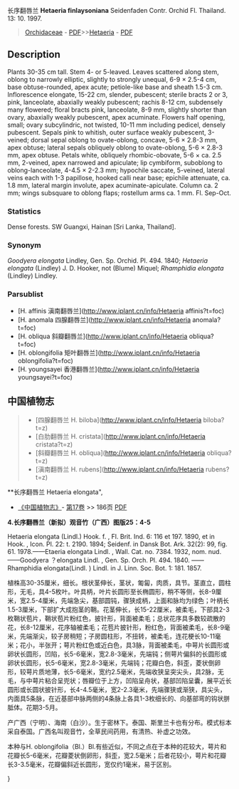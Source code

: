 长序翻唇兰 **Hetaeria finlaysoniana** Seidenfaden Contr. Orchid Fl. Thailand. 13: 10. 1997.

> [Orchidaceae](http://www.iplant.cn/info/Orchidaceae?t=foc) - [PDF](http://www.iplant.cn/foc/pdf/Orchidaceae.pdf)>>[Hetaeria](http://www.iplant.cn/info/Hetaeria?t=foc) - [PDF](http://www.iplant.cn/foc/pdf/Hetaeria.pdf)

## Description

Plants 30-35 cm tall. Stem 4- or 5-leaved. Leaves scattered along stem, oblong to narrowly elliptic, slightly to strongly unequal, 6-9 × 2.5-4 cm, base obtuse-rounded, apex acute; petiole-like base and sheath 1.5-3 cm. Inflorescence elongate, 15-22 cm, slender, pubescent; sterile bracts 2 or 3, pink, lanceolate, abaxially weakly pubescent; rachis 8-12 cm, subdensely many flowered; floral bracts pink, lanceolate, 8-9 mm, slightly shorter than ovary, abaxially weakly pubescent, apex acuminate. Flowers half opening, small; ovary subcylindric, not twisted, 10-11 mm including pedicel, densely pubescent. Sepals pink to whitish, outer surface weakly pubescent, 3-veined; dorsal sepal oblong to ovate-oblong, concave, 5-6 × 2.8-3 mm, apex obtuse; lateral sepals obliquely oblong to ovate-oblong, 5-6 × 2.8-3 mm, apex obtuse. Petals white, obliquely rhombic-obovate, 5-6 × ca. 2.5 mm, 2-veined, apex narrowed and apiculate; lip cymbiform, suboblong to oblong-lanceolate, 4-4.5 × 2-2.3 mm; hypochile saccate, 5-veined, lateral veins each with 1-3 papillose, hooked calli near base; epichile attenuate, ca. 1.8 mm, lateral margin involute, apex acuminate-apiculate. Column ca. 2 mm; wings subsquare to oblong flaps; rostellum arms ca. 1 mm. Fl. Sep-Oct.

### Statistics
Dense forests. SW Guangxi, Hainan [Sri Lanka, Thailand].

### Synonym
*Goodyera elongata* Lindley, Gen. Sp. Orchid. Pl. 494. 1840; *Hetaeria elongata* (Lindley) J. D. Hooker, not (Blume) Miquel; *Rhamphidia elongata* (Lindley) Lindley.



### Parsublist

* [H.  affinis  滇南翻唇兰](http://www.iplant.cn/info/Hetaeria affinis?t=foc)
* [H.  anomala  四腺翻唇兰](http://www.iplant.cn/info/Hetaeria anomala?t=foc)
* [H.  obliqua  斜瓣翻唇兰](http://www.iplant.cn/info/Hetaeria obliqua?t=foc)
* [H.  oblongifolia  矩叶翻唇兰](http://www.iplant.cn/info/Hetaeria oblongifolia?t=foc)
* [H.  youngsayei  香港翻唇兰](http://www.iplant.cn/info/Hetaeria youngsayei?t=foc)


## 中国植物志

> * [四腺翻唇兰  H.  biloba](http://www.iplant.cn/info/Hetaeria biloba?t=z)
> * [白肋翻唇兰  H.  cristata](http://www.iplant.cn/info/Hetaeria cristata?t=z)
> * [斜瓣翻唇兰  H.  obliqua](http://www.iplant.cn/info/Hetaeria obliqua?t=z)
> * [滇南翻唇兰  H.  rubens](http://www.iplant.cn/info/Hetaeria rubens?t=z)


**长序翻唇兰 Hetaeria elongata",



* [《中国植物志》](http://www.iplant.cn/frps)- [第17卷](http://www.iplant.cn/frps/vol/17) >> 186页 [PDF](http://www.iplant.cn/frps/pdf/17/186.pdf)


**4.长序翻唇兰（新拟）观音竹（广西）图版25：4-5**

Hetaeria elongata (Lindl.) Hook. f. , Fl. Brit. Ind. 6: 116 et 197. 1890, et in Hook. , Icon. Pl. 22: t. 2190. 1894; Seidenf. in Dansk Bot. Ark. 32(2): 99, fig. 61. 1978.——Etaeria elongata Lindl. , Wall. Cat. no. 7384. 1932, nom. nud. ——Goodyera ？elongata Lindl. , Gen. Sp. Orch. Pl. 494. 1840. ——Rhamphidia elongata(Lindl. ) Lindl. in J. Linn. Soc. Bot. 1: 181. 1857.

植株高30-35厘米，细长。根状茎伸长，茎状，匍匐，肉质，具节。茎直立，圆柱形，无毛，具4-5枚叶。叶具柄，叶片长圆形至长椭圆形，稍不等侧，长8-9厘米，宽2.5-4厘米，先端急尖，基部圆钝，骤狭成柄，上面和脉均为绿色；叶柄长1.5-3厘米，下部扩大成抱茎的鞘。花茎伸长，长15-22厘米，被柔毛，下部具2-3枚鞘状苞片，鞘状苞片粉红色，披针形，背面被柔毛；总状花序具多数较疏散的花，长8-12厘米，花序轴被柔毛；花苞片披针形，粉红色，背面被柔毛，长8-9毫米，先端渐尖，较子房稍短；子房圆柱形，不扭转，被柔毛，连花梗长10-11毫米；花小，半张开；萼片粉红色或近白色，具3脉，背面被柔毛，中萼片长圆形或卵状长圆形，凹陷，长5-6毫米，宽2.8-3毫米，先端钝；侧萼片偏斜的长圆形或卵状长圆形，长5-6毫米，宽2.8-3毫米，先端钝；花瓣白色，斜歪，菱状倒卵形，较萼片质地薄，长5-6毫米，宽约2.5毫米，先端收狭呈突尖头，具2脉，无毛，与中萼片粘合呈兜状；唇瓣位于上方，凹陷呈舟状，基部凹陷呈囊，展平近长圆形或长圆状披针形，长4-4.5毫米，宽2-2.3毫米，先端骤狭或渐狭，具尖头，内面具5条脉，在近基部中脉两侧的4条脉上各具1-3枚细长的、向基部弯的钩状胼胝体。花期3-5月。

产广西（宁明）、海南（白沙）。生于密林下。泰国、斯里兰卡也有分布。模式标本采自泰国。广西名叫观音竹，全草民间药用，有清热、补虚之功效。

本种与H. oblongifolia（Bl.）Bl.有些近似，不同之点在于本种的花较大，萼片和花瓣长5-6毫米，花瓣菱状倒卵形，斜歪，宽2.5毫米；后者花较小，萼片和花瓣长3-3.5毫米，花瓣偏斜近长圆形，宽仅约1毫米，易于区别。



}